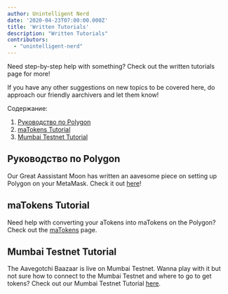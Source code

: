 ```yaml
---
author: Unintelligent Nerd
date: '2020-04-23T07:00:00.000Z'
title: 'Written Tutorials'
description: "Written Tutorials"
contributors:
  - "unintelligent-nerd"
---
```


Need step-by-step help with something? Check out the written tutorials page for more!

If you have any other suggestions on new topics to be covered here, do approach our friendly aarchivers and let them know!

<div class="contentsBox">

Содержание:

<ol>
<li><a href=#polygon-tutorial>Руководство по Polygon</a></li>
<li><a href=#matokens-tutorial>maTokens Tutorial</a></li>
<li><a href=#mumbai-testnet-tutorial>Mumbai Testnet Tutorial</a></li>
</ol>

</div>

## Руководство по Polygon
Our Great Aassistant Moon has written an aavesome piece on setting up Polygon on your MetaMask. Check it out [here](/polygon)!

## maTokens Tutorial
Need help with converting your aTokens into maTokens on the Polygon? Check out the [maTokens](/matokens) page.

## Mumbai Testnet Tutorial
The Aavegotchi Baazaar is live on Mumbai Testnet. Wanna play with it but not sure how to connect to the Mumbai Testnet and where to go to get tokens? Check out our Mumbai Testnet Tutorial [here](/mumbai-testnet).